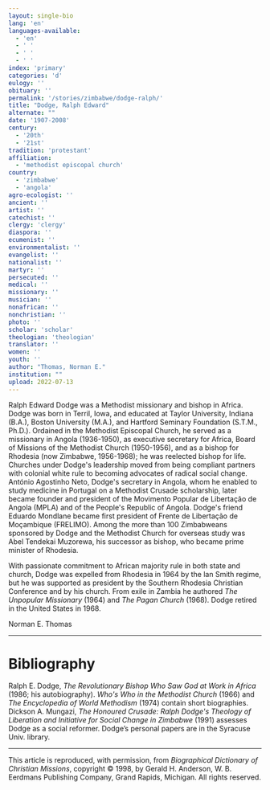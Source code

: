 ```yaml
---
layout: single-bio
lang: 'en'
languages-available:
  - 'en'
  - ' '
  - ' '
  - ' '
index: 'primary'
categories: 'd'
eulogy: ''
obituary: ''
permalink: '/stories/zimbabwe/dodge-ralph/'
title: "Dodge, Ralph Edward"
alternate: ""
date: '1907-2008'
century:
  - '20th'
  - '21st'
tradition: 'protestant'
affiliation:
  - 'methodist episcopal church'
country:
  - 'zimbabwe'
  - 'angola'
agro-ecologist: ''
ancient: ''
artist: ''
catechist: ''
clergy: 'clergy'
diaspora: ''
ecumenist: ''
environmentalist: ''
evangelist: ''
nationalist: ''
martyr: ''
persecuted: ''
medical: ''
missionary: ''
musician: ''
nonafrican: ''
nonchristian: ''
photo: ''
scholar: 'scholar'
theologian: 'theologian'
translator: ''
women: ''
youth: ''
author: "Thomas, Norman E."
institution: ""
upload: 2022-07-13
---
```


Ralph Edward Dodge was a Methodist missionary and bishop in Africa. Dodge was born in Terril, Iowa, and educated at Taylor University, Indiana (B.A.), Boston University (M.A.), and Hartford Seminary Foundation (S.T.M., Ph.D.). Ordained in the Methodist Episcopal Church, he served as a missionary in Angola (1936-1950), as executive secretary for Africa, Board of Missions of the Methodist Church (1950-1956), and as a bishop for Rhodesia (now Zimbabwe, 1956-1968); he was reelected bishop for life. Churches under Dodge's leadership moved from being compliant partners with colonial white rule to becoming advocates of radical social change. António Agostinho Neto, Dodge's secretary in Angola, whom he enabled to study medicine in Portugal on a Methodist Crusade scholarship, later became founder and president of the Movimento Popular de Libertação de Angola (MPLA) and of the People's Republic of Angola. Dodge's friend Eduardo Mondlane became first president of Frente de Libertação de Moçambique (FRELIMO). Among the more than 100 Zimbabweans sponsored by Dodge and the Methodist Church for overseas study was Abel Tendekai Muzorewa, his successor as bishop, who became prime minister of Rhodesia.

With passionate commitment to African majority rule in both state and church, Dodge was expelled from Rhodesia in 1964 by the lan Smith regime, but he was supported as president by the Southern Rhodesia Christian Conference and by his church. From exile in Zambia he authored *The Unpopular Missionary* (1964) and *The Pagan Church* (1968). Dodge retired in the United States in 1968.

Norman E. Thomas

---

# Bibliography

Ralph E. Dodge, *The Revolutionary Bishop Who Saw God at Work in Africa* (1986; his autobiography). *Who's Who in the Methodist Church* (1966) and *The Encyclopedia of World Methodism* (1974) contain short biographies. Dickson A. Mungazi, *The Honoured Crusade: Ralph Dodge's Theology of Liberation and Initiative for Social Change in Zimbabwe* (1991) assesses Dodge as a social reformer. Dodge’s personal papers are in the Syracuse Univ. library.

---

This article is reproduced, with permission, from *Biographical Dictionary of Christian Missions*, copyright © 1998, by Gerald H. Anderson, W. B. Eerdmans Publishing Company, Grand Rapids, Michigan. All rights reserved.
